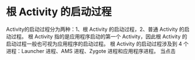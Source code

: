 # **根 Activity 的启动过程**
Activity的启动过程分为两种：1、根 Activity 的启动过程，2、普通 Activity 的启动过程。
根 Activity 指的是应用程序启动的第一个 Activity，因此根 Activity 的启动过程一般也可视为应用程序的启动过程。
根 Activity 的启动过程涉及到 4 个进程：Launcher 进程、AMS 进程、Zygote 进程和应用程序进程。
当点击